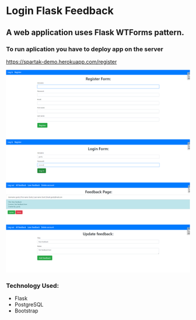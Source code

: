 # Login Flask Feedback

## A web application uses Flask WTForms pattern.

### To run aplication you have to deploy app on the server

https://spartak-demo.herokuapp.com/register

<img src="https://raw.githubusercontent.com/Spartak-Belov-Floresku/img-jg/main/login-flask-1.png">

<img src="https://raw.githubusercontent.com/Spartak-Belov-Floresku/img-jg/main/login-flask-2.png">

<img src="https://raw.githubusercontent.com/Spartak-Belov-Floresku/img-jg/main/login-flask-3.png">

<img src="https://raw.githubusercontent.com/Spartak-Belov-Floresku/img-jg/main/login-flask-4.png">



### Technology Used:
- Flask
- PostgreSQL
- Bootstrap
